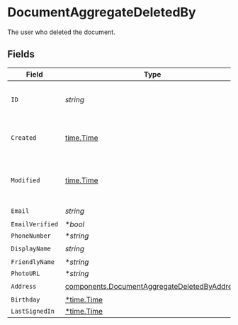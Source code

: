 # DocumentAggregateDeletedBy

The user who deleted the document.


## Fields

| Field                                                                                                        | Type                                                                                                         | Required                                                                                                     | Description                                                                                                  | Example                                                                                                      |
| ------------------------------------------------------------------------------------------------------------ | ------------------------------------------------------------------------------------------------------------ | ------------------------------------------------------------------------------------------------------------ | ------------------------------------------------------------------------------------------------------------ | ------------------------------------------------------------------------------------------------------------ |
| `ID`                                                                                                         | *string*                                                                                                     | :heavy_check_mark:                                                                                           | Unique identifier for the user.                                                                              | usr_1f07f62df1e64432b10dd570938f70a2                                                                         |
| `Created`                                                                                                    | [time.Time](https://pkg.go.dev/time#Time)                                                                    | :heavy_check_mark:                                                                                           | Datetime when the object was created.                                                                        | 2024-11-18 15:05:46.8 +0000 UTC                                                                              |
| `Modified`                                                                                                   | [time.Time](https://pkg.go.dev/time#Time)                                                                    | :heavy_check_mark:                                                                                           | Datetime when the object was last modified.                                                                  | 2024-11-18 15:05:46.801 +0000 UTC                                                                            |
| `Email`                                                                                                      | *string*                                                                                                     | :heavy_check_mark:                                                                                           | N/A                                                                                                          | address@domain.com                                                                                           |
| `EmailVerified`                                                                                              | **bool*                                                                                                      | :heavy_minus_sign:                                                                                           | N/A                                                                                                          | true                                                                                                         |
| `PhoneNumber`                                                                                                | **string*                                                                                                    | :heavy_minus_sign:                                                                                           | N/A                                                                                                          | 123-123-1234                                                                                                 |
| `DisplayName`                                                                                                | *string*                                                                                                     | :heavy_check_mark:                                                                                           | N/A                                                                                                          | John Doe                                                                                                     |
| `FriendlyName`                                                                                               | **string*                                                                                                    | :heavy_minus_sign:                                                                                           | N/A                                                                                                          | John                                                                                                         |
| `PhotoURL`                                                                                                   | **string*                                                                                                    | :heavy_minus_sign:                                                                                           | N/A                                                                                                          | https://...                                                                                                  |
| `Address`                                                                                                    | [components.DocumentAggregateDeletedByAddress](../../models/components/documentaggregatedeletedbyaddress.md) | :heavy_check_mark:                                                                                           | N/A                                                                                                          |                                                                                                              |
| `Birthday`                                                                                                   | [*time.Time](https://pkg.go.dev/time#Time)                                                                   | :heavy_minus_sign:                                                                                           | N/A                                                                                                          | new Date()                                                                                                   |
| `LastSignedIn`                                                                                               | [*time.Time](https://pkg.go.dev/time#Time)                                                                   | :heavy_minus_sign:                                                                                           | N/A                                                                                                          | new Date()                                                                                                   |